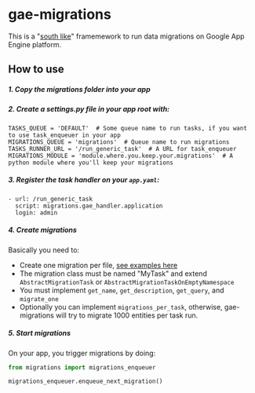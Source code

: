 gae-migrations
==============

This is a "[south like](http://south.readthedocs.org/en/latest)" framemework to run data migrations on Google App Engine platform.

## How to use

##### 1. Copy the migrations folder into your app

##### 2. Create a settings.py file in your app root with:

```
TASKS_QUEUE = 'DEFAULT'  # Some queue name to run tasks, if you want to use task_enqueuer in your app
MIGRATIONS_QUEUE = 'migrations'  # Queue name to run migrations
TASKS_RUNNER_URL = '/run_generic_task'  # A URL for task_enqueuer
MIGRATIONS_MODULE = 'module.where.you.keep.your.migrations'  # A python module where you'll keep your migrations
```

##### 3. Register the task handler on your `app.yaml`:

```
- url: /run_generic_task
  script: migrations.gae_handler.application
  login: admin
```

##### 4. Create migrations

Basically you need to:

* Create one migration per file, [see examples here](https://github.com/qmagico/gae-migrations/tree/master/tests/my/migrations)
* The migration class must be named "MyTask" and extend `AbstractMigrationTask` or `AbstractMigrationTaskOnEmptyNamespace`
* You must implement `get_name`, `get_description`, `get_query`, and `migrate_one`
* Optionally you can implement `migrations_per_task`, otherwise, gae-migrations will try to migrate 1000 entities per task run.

##### 5. Start migrations

On your app, you trigger migrations by doing:

```python
from migrations import migrations_enqueuer

migrations_enqueuer.enqueue_next_migration()
```
